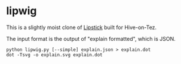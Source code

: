 # lipwig
This is a slightly moist clone of [Lipstick](https://github.com/Netflix/Lipstick) built for Hive-on-Tez.

The input format is the output of "explain formatted", which is JSON.

    python lipwig.py [--simple] explain.json > explain.dot
    dot -Tsvg -o explain.svg explain.dot
